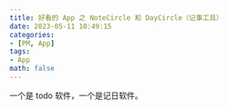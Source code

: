 ```yaml
---
title: 好看的 App 之 NoteCircle 和 DayCircle（记事工具）
date: 2023-05-11 10:49:15
categories:
- [PM, App]
tags:
- App
math: false
---
```


一个是 todo 软件，一个是记日软件。
